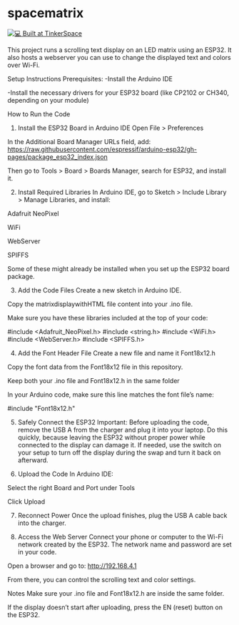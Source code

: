 # spacematrix




[![💻 Built at TinkerSpace](https://img.shields.io/badge/Built%20at-TinkerSpace-blueviolet?style=for-the-badge&label=%F0%9F%92%BBBuilt%20at&labelColor=turquoise&color=white)](https://tinkerhub.org/tinkerspace)

This project runs a scrolling text display on an LED matrix using an ESP32. It also hosts a webserver you can use to change the displayed text and colors over Wi-Fi.

Setup Instructions
Prerequisites:
-Install the Arduino IDE

-Install the necessary drivers for your ESP32 board
 (like CP2102 or CH340, depending on your module)

How to Run the Code
1. Install the ESP32 Board in Arduino IDE
Open File > Preferences

In the Additional Board Manager URLs field, add:
https://raw.githubusercontent.com/espressif/arduino-esp32/gh-pages/package_esp32_index.json

Then go to Tools > Board > Boards Manager, search for ESP32, and install it.

2. Install Required Libraries
In Arduino IDE, go to Sketch > Include Library > Manage Libraries, and install:

Adafruit NeoPixel

WiFi

WebServer

SPIFFS

Some of these might already be installed when you set up the ESP32 board package.

3. Add the Code Files
Create a new sketch in Arduino IDE.

Copy the matrixdisplaywithHTML file content into your .ino file.

Make sure you have these libraries included at the top of your code:

#include <Adafruit_NeoPixel.h>
#include <string.h>
#include <WiFi.h>
#include <WebServer.h>
#include <SPIFFS.h>

4. Add the Font Header File
Create a new file and name it Font18x12.h

Copy the font data from the Font18x12 file in this repository.

Keep both your .ino file and Font18x12.h in the same folder

In your Arduino code, make sure this line matches the font file’s name:

#include "Font18x12.h"

5. Safely Connect the ESP32
Important:
Before uploading the code, remove the USB A from the charger and plug it into your laptop.
Do this quickly, because leaving the ESP32 without proper power while connected to the display can damage it.
If needed, use the switch on your setup to turn off the display during the swap and turn it back on afterward.

6. Upload the Code
In Arduino IDE:

Select the right Board and Port under Tools

Click Upload

7. Reconnect Power
Once the upload finishes, plug the USB A cable back into the charger.

8. Access the Web Server
Connect your phone or computer to the Wi-Fi network created by the ESP32.
The network name and password are set in your code.

Open a browser and go to:
http://192.168.4.1

From there, you can control the scrolling text and color settings.

Notes
Make sure your .ino file and Font18x12.h are inside the same folder.

If the display doesn’t start after uploading, press the EN (reset) button on the ESP32.

